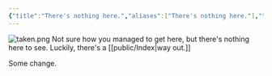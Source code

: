 ```yaml
---
{"title":"There's nothing here.","aliases":["There's nothing here."],"tags":[],"type":"other","dg-home":false,"dg-pinned":false,"dg-home-link":false,"dg-publish":true,"created-date":"2025-05-08T08:54:14","updated-date":"2025-05-08T10:27:33","linter-yaml-title-alias":"There's nothing here.","dg-path":"404.md","permalink":"/404/","dgPassFrontmatter":true}
---
```




![taken.png](/img/user/attachments/taken.png)
Not sure how you managed to get here, but there's nothing here to see. Luckily, there's a [[public/Index\|way out.]]

Some change.
